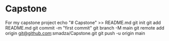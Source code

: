 # Capstone
For my capstone project
echo "# Capstone" >> README.md
git init
git add README.md
git commit -m "first commit"
git branch -M main
git remote add origin git@github.com:smadza/Capstone.git
git push -u origin main
